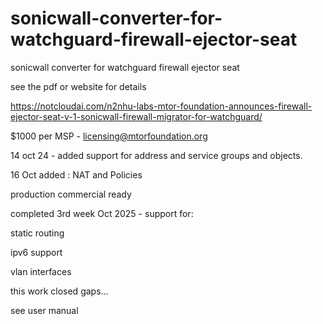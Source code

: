 # sonicwall-converter-for-watchguard-firewall-ejector-seat
sonicwall converter for watchguard firewall ejector seat

see the pdf or website for details

https://notcloudai.com/n2nhu-labs-mtor-foundation-announces-firewall-ejector-seat-v-1-sonicwall-firewall-migrator-for-watchguard/


$1000 per MSP - licensing@mtorfoundation.org 

14 oct 24 - added support for address and service groups and objects.

16 Oct added :
NAT and Policies

production commercial ready

completed 3rd week Oct 2025 - support for:

 static routing

 ipv6 support
 
 vlan interfaces

 this work closed gaps...

 see user manual
